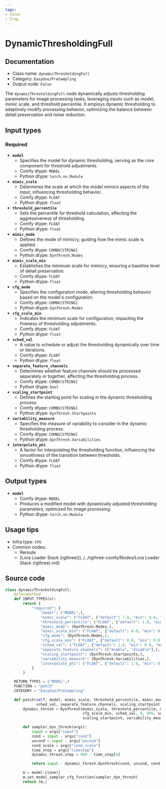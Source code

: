 ```yaml
---
tags:
- Color
- Crop
---
```


# DynamicThresholdingFull
## Documentation
- Class name: `dynamicThresholdingFull`
- Category: `EasyUse/PreSampling`
- Output node: `False`

The `dynamicThresholdingFull` node dynamically adjusts thresholding parameters for image processing tasks, leveraging inputs such as model, mimic scale, and threshold percentile. It employs dynamic thresholding to adaptively modify processing behavior, optimizing the balance between detail preservation and noise reduction.
## Input types
### Required
- **`model`**
    - Specifies the model for dynamic thresholding, serving as the core component for threshold adjustments.
    - Comfy dtype: `MODEL`
    - Python dtype: `torch.nn.Module`
- **`mimic_scale`**
    - Determines the scale at which the model mimics aspects of the input, influencing thresholding behavior.
    - Comfy dtype: `FLOAT`
    - Python dtype: `float`
- **`threshold_percentile`**
    - Sets the percentile for threshold calculation, affecting the aggressiveness of thresholding.
    - Comfy dtype: `FLOAT`
    - Python dtype: `float`
- **`mimic_mode`**
    - Defines the mode of mimicry, guiding how the mimic scale is applied.
    - Comfy dtype: `COMBO[STRING]`
    - Python dtype: `DynThresh.Modes`
- **`mimic_scale_min`**
    - Establishes the minimum scale for mimicry, ensuring a baseline level of detail preservation.
    - Comfy dtype: `FLOAT`
    - Python dtype: `float`
- **`cfg_mode`**
    - Specifies the configuration mode, altering thresholding behavior based on the model's configuration.
    - Comfy dtype: `COMBO[STRING]`
    - Python dtype: `DynThresh.Modes`
- **`cfg_scale_min`**
    - Indicates the minimum scale for configuration, impacting the fineness of thresholding adjustments.
    - Comfy dtype: `FLOAT`
    - Python dtype: `float`
- **`sched_val`**
    - A value to schedule or adjust the thresholding dynamically over time or iterations.
    - Comfy dtype: `FLOAT`
    - Python dtype: `float`
- **`separate_feature_channels`**
    - Determines whether feature channels should be processed separately or together, affecting the thresholding process.
    - Comfy dtype: `COMBO[STRING]`
    - Python dtype: `bool`
- **`scaling_startpoint`**
    - Defines the starting point for scaling in the dynamic thresholding process.
    - Comfy dtype: `COMBO[STRING]`
    - Python dtype: `DynThresh.Startpoints`
- **`variability_measure`**
    - Specifies the measure of variability to consider in the dynamic thresholding process.
    - Comfy dtype: `COMBO[STRING]`
    - Python dtype: `DynThresh.Variabilities`
- **`interpolate_phi`**
    - A factor for interpolating the thresholding function, influencing the smoothness of the transition between thresholds.
    - Comfy dtype: `FLOAT`
    - Python dtype: `float`
## Output types
- **`model`**
    - Comfy dtype: `MODEL`
    - Produces a modified model with dynamically adjusted thresholding parameters, optimized for image processing.
    - Python dtype: `torch.nn.Module`
## Usage tips
- Infra type: `CPU`
- Common nodes:
    - Reroute
    - [Lora Loader Stack (rgthree)](../../rgthree-comfy/Nodes/Lora Loader Stack (rgthree).md)



## Source code
```python
class dynamicThresholdingFull:
    @classmethod
    def INPUT_TYPES(s):
        return {
            "required": {
                "model": ("MODEL",),
                "mimic_scale": ("FLOAT", {"default": 7.0, "min": 0.0, "max": 100.0, "step": 0.5}),
                "threshold_percentile": ("FLOAT", {"default": 1.0, "min": 0.0, "max": 1.0, "step": 0.01}),
                "mimic_mode": (DynThresh.Modes,),
                "mimic_scale_min": ("FLOAT", {"default": 0.0, "min": 0.0, "max": 100.0, "step": 0.5}),
                "cfg_mode": (DynThresh.Modes,),
                "cfg_scale_min": ("FLOAT", {"default": 0.0, "min": 0.0, "max": 100.0, "step": 0.5}),
                "sched_val": ("FLOAT", {"default": 1.0, "min": 0.0, "max": 100.0, "step": 0.01}),
                "separate_feature_channels": (["enable", "disable"],),
                "scaling_startpoint": (DynThresh.Startpoints,),
                "variability_measure": (DynThresh.Variabilities,),
                "interpolate_phi": ("FLOAT", {"default": 1.0, "min": 0.0, "max": 1.0, "step": 0.01}),
            }
        }

    RETURN_TYPES = ("MODEL",)
    FUNCTION = "patch"
    CATEGORY = "EasyUse/PreSampling"

    def patch(self, model, mimic_scale, threshold_percentile, mimic_mode, mimic_scale_min, cfg_mode, cfg_scale_min,
              sched_val, separate_feature_channels, scaling_startpoint, variability_measure, interpolate_phi):
        dynamic_thresh = DynThresh(mimic_scale, threshold_percentile, mimic_mode, mimic_scale_min, cfg_mode,
                                   cfg_scale_min, sched_val, 0, 999, separate_feature_channels == "enable",
                                   scaling_startpoint, variability_measure, interpolate_phi)

        def sampler_dyn_thresh(args):
            input = args["input"]
            cond = input - args["cond"]
            uncond = input - args["uncond"]
            cond_scale = args["cond_scale"]
            time_step = args["timestep"]
            dynamic_thresh.step = 999 - time_step[0]

            return input - dynamic_thresh.dynthresh(cond, uncond, cond_scale, None)

        m = model.clone()
        m.set_model_sampler_cfg_function(sampler_dyn_thresh)
        return (m,)

```
